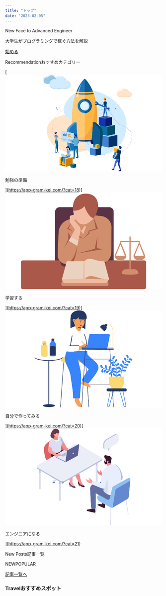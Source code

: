 ```yaml
---
title: "トップ"
date: "2023-02-05"
---
```


New Face to Advanced Engineer

大学生がプログラミングで稼ぐ方法を解説

[始める](https://app-gram-kei.com/?p=421)

Recommendationおすすめカテゴリー

[![](images/名称未設定のデザイン-25.png)

勉強の準備

](https://app-gram-kei.com/?cat=18)[![](images/名称未設定のデザイン-26.png)

学習する

](https://app-gram-kei.com/?cat=19)[![](images/名称未設定のデザイン-27.png)

自分で作ってみる

](https://app-gram-kei.com/?cat=20)[![](images/名称未設定のデザイン-28.png)

エンジニアになる

](https://app-gram-kei.com/?cat=21)

New Posts記事一覧

NEWPOPULAR

[記事一覧へ](https://app-gram-kei.com/?page_id=565)

### Travelおすすめスポット

